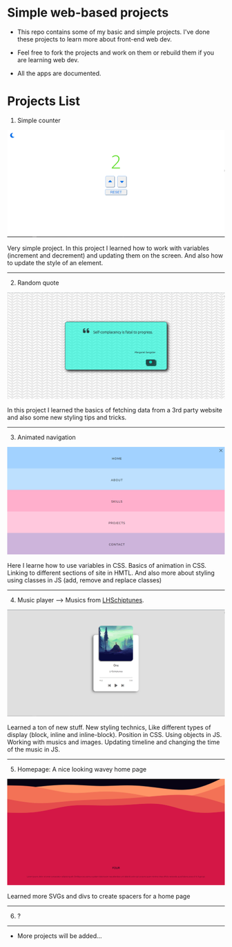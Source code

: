 # Simple web-based projects

+ This repo contains some of my basic and simple projects. I've done these projects to learn more about front-end web dev.

+ Feel free to fork the projects and work on them or rebuild them if you are learning web dev.

+ All the apps are documented.


# Projects List

1. Simple counter

![simple-counter](https://github.com/karo-yousefi/Web-Dev-Projects/blob/main/media/Simple-Counter.png)

Very simple project. In this project I learned how to work with variables (increment and decrement) and updating them on the screen. And also how to update the style of an element.

---

2. Random quote

![random-qupte](https://github.com/karo-yousefi/Web-Dev-Projects/blob/main/media/Random-Quote.png) 

In this project I learned the basics of fetching data from a 3rd party website and also some new styling tips and tricks.

---

3. Animated navigation

![animnated-navigation](https://github.com/karo-yousefi/Web-Dev-Projects/blob/main/media/Animated-Navigation.png)

Here I learne how to use variables in CSS. Basics of animation in CSS. Linking to different sections of site in HMTL. And also more about styling using classes in JS (add, remove and replace classes)

---

4. Music player --> Musics from [LHSchiptunes](https://www.youtube.com/@LHSchiptunes).

![music-player](https://github.com/karo-yousefi/Web-Dev-Projects/blob/main/media/Music-Player.png) 

Learned a ton of new stuff. New styling technics, Like different types of display (block, inline and inline-block). Position in CSS. Using objects in JS. Working with musics and images. Updating timeline and changing the time of the music in JS.

---

5. Homepage: A nice looking wavey home page

![homepage1](https://github.com/karo-yousefi/Web-Dev-Projects/blob/main/media/homepage1.png) 

Learned more SVGs and divs to create spacers for a home page

---

6. ?

---

+ More projects will be added...
